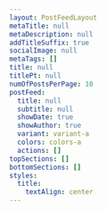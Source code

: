 ```yaml
---
layout: PostFeedLayout
metaTitle: null
metaDescription: null
addTitleSuffix: true
socialImage: null
metaTags: []
title: null
titlePt: null
numOfPostsPerPage: 10
postFeed:
  title: null
  subtitle: null
  showDate: true
  showAuthor: true
  variant: variant-a
  colors: colors-a
  actions: []
topSections: []
bottomSections: []
styles:
  title:
    textAlign: center
---
```

